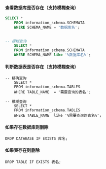 #### 查看数据库是否存在（支持模糊查询）

```sql
SELECT * 
	FROM information_schema.SCHEMATA 
	WHERE SCHEMA_NAME = '数据库名';
	
	
-- 模糊查询
	SELECT * 
	FROM information_schema.SCHEMATA 
	WHERE SCHEMA_NAME like '%数据库名%';
```



#### 判断数据表是否存在（支持模糊查询）

```mysql
-- 精确查询
	SELECT * 
	FROM information_schema.TABLES 
	WHERE TABLE_NAME  = '需要查询的表名';
	
-- 模糊查询
	SELECT * 
	FROM information_schema.TABLES 
	WHERE TABLE_NAME  like '%需要查询的表名%';
```

#### 如果存在数据库则删除

```mysql
DROP DATABASE IF EXISTS 库名;
```

#### 如果表存在则删除

```mysql
DROP TABLE IF EXISTS 表名;
```

